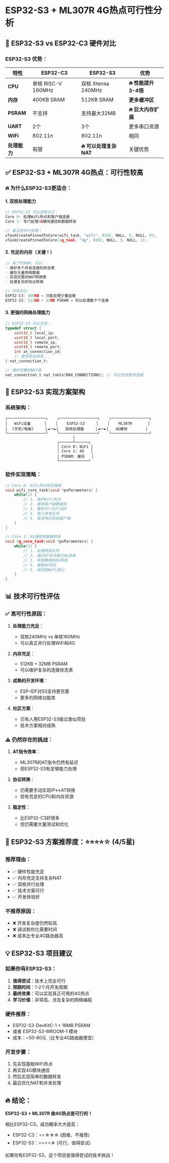 # ESP32-S3 + ML307R 4G热点可行性分析

## 🚀 ESP32-S3 vs ESP32-C3 硬件对比

### ESP32-S3 优势：
| 特性 | ESP32-C3 | ESP32-S3 | 优势 |
|------|-----------|-----------|------|
| **CPU** | 单核 RISC-V 160MHz | 双核 Xtensa 240MHz | **🔥 性能提升 3-4倍** |
| **内存** | 400KB SRAM | 512KB SRAM | **更多缓冲区** |
| **PSRAM** | 不支持 | 支持最大32MB | **🔥 巨大内存扩展** |
| **UART** | 2个 | 3个 | 更多串口资源 |
| **WiFi** | 802.11n | 802.11n | 相同 |
| **处理能力** | 有限 | **🔥 可以处理复杂NAT** | 关键优势 |

## ✅ ESP32-S3 + ML307R 4G热点：**可行性较高**

### 🔥 为什么ESP32-S3更适合：

#### 1. **双核处理能力**
```c
// ESP32-S3 可以这样分工：
Core 0: 处理WiFi热点和客户端连接
Core 1: 专门处理4G模块通信和数据转发

// 真正的并行处理！
xTaskCreatePinnedToCore(wifi_task, "wifi", 8192, NULL, 5, NULL, 0);
xTaskCreatePinnedToCore(4g_task, "4g", 8192, NULL, 5, NULL, 1);
```

#### 2. **充足的内存（关键！）**
```c
// 有了PSRAM，可以：
- 维护多个并发连接的状态表
- 缓存大量网络数据
- 实现完整的NAT转换表
- 处理复杂的协议转换

// 内存对比：
ESP32-C3: 400KB → 只能处理少量连接
ESP32-S3: 512KB + 32MB PSRAM → 可以处理数十个连接
```

#### 3. **更强的网络处理能力**
```c
// ESP32-S3 可以实现：
typedef struct {
    uint32_t local_ip;
    uint16_t local_port;
    uint32_t remote_ip; 
    uint16_t remote_port;
    int at_connection_id;
    // 更多状态信息...
} nat_connection_t;

// 维护完整的NAT表
nat_connection_t nat_table[MAX_CONNECTIONS]; // 可以支持更多连接
```

## 🔧 ESP32-S3 实现方案架构

### 系统架构：
```
┌─────────────────┐    ┌─────────────────┐    ┌─────────────────┐
│   WiFi设备      │    │    ESP32-S3     │    │    ML307R       │
│  (手机/电脑)     │◄──►│   双核处理器     │◄──►│   4G模块        │
└─────────────────┘    └─────────────────┘    └─────────────────┘
                              │
                       ┌──────┴──────┐
                       │ Core 0: WiFi │
                       │ Core 1: 4G   │
                       │ PSRAM: 缓存   │
                       └─────────────┘
```

### 软件实现策略：
```c
// Core 0: WiFi热点和包接收
void wifi_core_task(void *pvParameters) {
    while(1) {
        // 1. 维护WiFi热点
        // 2. 接收客户端数据包
        // 3. 解析IP/TCP/UDP
        // 4. 放入转发队列
        // 5. 发送响应包给客户端
    }
}

// Core 1: 4G通信和数据转发  
void 4g_core_task(void *pvParameters) {
    while(1) {
        // 1. 处理转发队列
        // 2. 通过AT命令建立4G连接
        // 3. 转发数据到4G网络
        // 4. 接收4G响应
        // 5. 返回给WiFi核心
    }
}
```

## 📊 技术可行性评估

### ✅ **高可行性原因：**

1. **处理能力充足**：
   - 双核240MHz vs 单核160MHz
   - 可以真正并行处理WiFi和4G

2. **内存充足**：
   - 512KB + 32MB PSRAM
   - 可以维护复杂的连接状态表

3. **成熟的开发环境**：
   - ESP-IDF对S3支持更完善
   - 更多的网络功能库

4. **社区方案**：
   - 已有人用ESP32-S3做过类似项目
   - 技术方案相对成熟

### ⚠️ **仍然存在的挑战：**

1. **AT指令效率**：
   - ML307R的AT指令仍然有延迟
   - 但ESP32-S3有足够能力处理

2. **协议转换**：
   - 仍需要手动实现IP↔AT转换
   - 但有充足的CPU和内存资源

3. **稳定性**：
   - 比ESP32-C3好很多
   - 但仍需要大量测试和优化

## 🎯 ESP32-S3 方案推荐度：⭐⭐⭐⭐☆ (4/5星)

### **推荐理由：**
- ✅ 硬件性能充足
- ✅ 内存充足支持复杂NAT
- ✅ 双核并行处理
- ✅ 技术方案可行
- ✅ 开发体验好

### **不推荐原因：**
- ❌ 开发复杂度仍然较高
- ❌ 调试和优化需要时间
- ❌ 成本比专业4G路由器高

## 💡 ESP32-S3 项目建议

### **如果你有ESP32-S3：**
1. **值得尝试**：技术上完全可行
2. **预期时间**：1-2个月开发周期
3. **最终效果**：可以实现真正可用的4G热点
4. **学习价值**：非常高，涉及复杂的网络编程

### **硬件推荐：**
- ESP32-S3-DevKitC-1 + 16MB PSRAM
- 或者 ESP32-S3-WROOM-1 模块
- 成本：~50-80元（比专业4G路由器便宜）

### **开发步骤：**
1. 先实现基础WiFi热点
2. 再实现4G模块通信
3. 然后实现简单的数据转发
4. 最后优化NAT和并发处理

## 🔥 结论：

**ESP32-S3 + ML307R 做4G热点是可行的！**

相比ESP32-C3，成功概率大大提高：
- ESP32-C3：⭐⭐☆☆☆ (困难，不推荐)
- ESP32-S3：⭐⭐⭐⭐☆ (可行，值得尝试)

如果你有ESP32-S3，这个项目是值得尝试的技术挑战！
